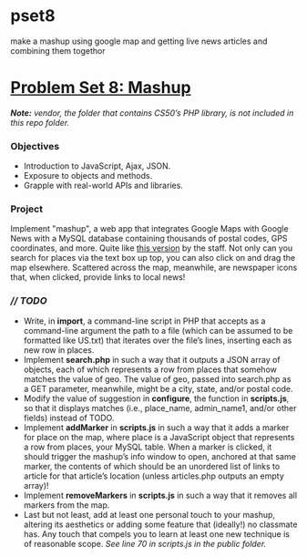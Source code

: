 # pset8
make a mashup using google map and getting live news articles and combining them togethor
# [Problem Set 8: Mashup](http://cdn.cs50.net/2016/x/psets/6/pset6/pset6.html)

***Note:*** *vendor, the folder that contains CS50’s PHP library, is not included in this repo folder.*

### Objectives
- Introduction to JavaScript, Ajax, JSON.
- Exposure to objects and methods.
- Grapple with real-world APIs and libraries.

### Project
Implement "mashup", a web app that integrates Google Maps with Google News with a MySQL database containing thousands of postal codes, GPS coordinates, and more. Quite like [this version](https://mashup.cs50.net/) by the staff. Not only can you search for places via the text box up top, you can also click on and drag the map elsewhere. Scattered across the map, meanwhile, are newspaper icons that, when clicked, provide links to local news!

### *// TODO*
- Write, in **import**, a command-line script in PHP that accepts as a command-line argument the path to a file (which can be assumed to be formatted like US.txt) that iterates over the file’s lines, inserting each as new row in places.
- Implement **search.php** in such a way that it outputs a JSON array of objects, each of which represents a row from places that somehow matches the value of geo. The value of geo, passed into search.php as a GET parameter, meanwhile, might be a city, state, and/or postal code.
- Modify the value of suggestion in **configure**, the function in **scripts.js**, so that it displays matches (i.e., place_name, admin_name1, and/or other fields) instead of TODO.
- Implement **addMarker** in **scripts.js** in such a way that it adds a marker for place on the map, where place is a JavaScript object that represents a row from places, your MySQL table. When a marker is clicked, it should trigger the mashup’s info window to open, anchored at that same marker, the contents of which should be an unordered list of links to article for that article’s location (unless articles.php outputs an empty array)!
- Implement **removeMarkers** in **scripts.js** in such a way that it removes all markers from the map.
- Last but not least, add at least one personal touch to your mashup, altering its aesthetics or adding some feature that (ideally!) no classmate has. Any touch that compels you to learn at least one new technique is of reasonable scope. *See line 70 in scripts.js in the public folder.*

